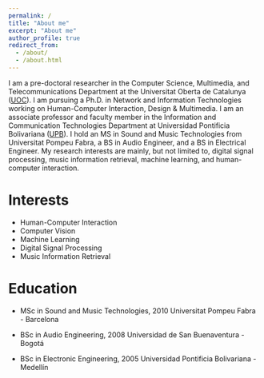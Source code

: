 ```yaml
---
permalink: /
title: "About me"
excerpt: "About me"
author_profile: true
redirect_from: 
  - /about/
  - /about.html
---
```


I am a pre-doctoral researcher in the Computer Science, Multimedia, and Telecommunications Department at the Universitat Oberta de Catalunya ([UOC](https://uoc.edu)). I am pursuing a Ph.D. in Network and Information Technologies working on Human-Computer Interaction, Design & Multimedia. I am an associate professor and faculty member in the Information and Communication Technologies Department at Universidad Pontificia Bolivariana ([UPB](https://upb.edu.co)). I hold an MS in Sound and Music Technologies from Universitat Pompeu Fabra, a BS in Audio Engineer, and a BS in Electrical Engineer. My research interests are mainly, but not limited to, digital signal processing, music information retrieval, machine learning, and human-computer interaction.

Interests
======
- Human-Computer Interaction
- Computer Vision
- Machine Learning
- Digital Signal Processing
- Music Information Retrieval

Education
=====
- MSc in Sound and Music Technologies, 2010
  Universitat Pompeu Fabra - Barcelona
  
- BSc in Audio Engineering, 2008
  Universidad de San Buenaventura - Bogotá
  
- BSc in Electronic Engineering, 2005
  Universidad Pontificia Bolivariana - Medellín
